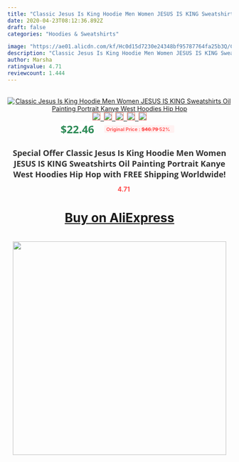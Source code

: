 ```yaml
---
title: "Classic Jesus Is King Hoodie Men Women JESUS IS KING Sweatshirts Oil Painting Portrait Kanye West Hoodies Hip Hop"
date: 2020-04-23T08:12:36.892Z
draft: false
categories: "Hoodies & Sweatshirts"

image: "https://ae01.alicdn.com/kf/Hc0d15d7230e24348bf95787764fa25b3Q/Classic-Jesus-Is-King-Hoodie-Men-Women-JESUS-IS-KING-Sweatshirts-Oil-Painting-Portrait-Kanye-West.jpg"
description: "Classic Jesus Is King Hoodie Men Women JESUS IS KING Sweatshirts Oil Painting Portrait Kanye West Hoodies Hip Hop"
author: Marsha
ratingvalue: 4.71
reviewcount: 1.444
---
```

<br>
<div style="text-align: center;">
<a href="https://s.click.aliexpress.com/e/_AbTNaN" target="_blank" rel="nofollow noopener noreferrer"><img alt="Classic Jesus Is King Hoodie Men Women JESUS IS KING Sweatshirts Oil Painting Portrait Kanye West Hoodies Hip Hop" class="magnifier-image" src="https://ae01.alicdn.com/kf/Hc0d15d7230e24348bf95787764fa25b3Q/Classic-Jesus-Is-King-Hoodie-Men-Women-JESUS-IS-KING-Sweatshirts-Oil-Painting-Portrait-Kanye-West.jpg_640x640.jpg">
<br>
<img style="border:1px solid salmon" src="https://ae01.alicdn.com/kf/Hc0d15d7230e24348bf95787764fa25b3Q/Classic-Jesus-Is-King-Hoodie-Men-Women-JESUS-IS-KING-Sweatshirts-Oil-Painting-Portrait-Kanye-West.jpg_120x120.jpg">&nbsp;&nbsp;<img style="border:1px solid salmon" src="https://ae01.alicdn.com/kf/Hf19e440314184726a2a7179e4b84854fx/Classic-Jesus-Is-King-Hoodie-Men-Women-JESUS-IS-KING-Sweatshirts-Oil-Painting-Portrait-Kanye-West.jpg_120x120.jpg">&nbsp;&nbsp;<img style="border:1px solid salmon" src="https://ae01.alicdn.com/kf/H0dd7bafce80a4551bc2956022fa437faz/Classic-Jesus-Is-King-Hoodie-Men-Women-JESUS-IS-KING-Sweatshirts-Oil-Painting-Portrait-Kanye-West.jpg_120x120.jpg">&nbsp;&nbsp;<img style="border:1px solid salmon" src="https://ae01.alicdn.com/kf/H591bc5e011324918aa883fcfe9161911Y/Classic-Jesus-Is-King-Hoodie-Men-Women-JESUS-IS-KING-Sweatshirts-Oil-Painting-Portrait-Kanye-West.jpg_120x120.jpg">&nbsp;&nbsp;<img style="border:1px solid salmon" src="https://ae01.alicdn.com/kf/Hd2c1090c88ee41bfba013a4d6a79bd7ec/Classic-Jesus-Is-King-Hoodie-Men-Women-JESUS-IS-KING-Sweatshirts-Oil-Painting-Portrait-Kanye-West.jpg_120x120.jpg"></a></div><br0>
<div style="text-align: center;"><span style="background-color: white; border: 0px; box-sizing: border-box; color: seagreen; display: inline-block; font-family: &quot;open sans&quot; , &quot;arial&quot; , &quot;helvetica&quot; , sans-serif , &quot;heiti&quot;; font-size: 24px; font-stretch: inherit; font-weight: 700; line-height: inherit; margin: 0px 10px 0px 0px; padding: 0px; vertical-align: middle;">$22.46 </span>
<span style="background: rgb(255 , 241 , 241); border-radius: 3px; border: 0px; box-sizing: border-box; color: #ff4747; display: inline-block; font-family: inherit; font-size: 12px; font-stretch: inherit; font-style: inherit; font-variant: inherit; font-weight: 600; line-height: inherit; margin: 0px; padding: 2px 5px; transform: scale(0.9); vertical-align: middle;">Original Price : <b style="text-decoration: line-through;">$46.79 </b> 52%&nbsp;&nbsp;</span></div>
<h1 style="color: #333333; display: inline-block; font-family: &quot;open sans&quot; , &quot;arial&quot; , &quot;helvetica&quot; , sans-serif , &quot;heiti&quot;; font-size: 18px; font-stretch: inherit; font-weight: 700; text-align: center;">Special Offer Classic Jesus Is King Hoodie Men Women JESUS IS KING Sweatshirts Oil Painting Portrait Kanye West Hoodies Hip Hop with FREE Shipping Worldwide!</h1>
<div style="color: #ff4747; text-align: center;">
<img src="https://4.bp.blogspot.com/-M0ZcTcb-5uY/XleCXlxnR4I/AAAAAAAAAEc/OrjgMkXV1oMQFaCRZj5HQwOCBcu3w1FegCPcBGAYYCw/s1600/star.png" style="height: 15px;">&nbsp;<b>4.71</b></div>
<div class="button_cont" align="center"><a class="buynow_a" href="https://s.click.aliexpress.com/e/_AbTNaN" target="_blank" rel="nofollow noopener noreferrer"><H1>Buy on AliExpress</H1></a></div><br>
<div class="separator" style="clear: both; text-align: center;">
<img src="https://lh3.googleusercontent.com/-pTy5HemUv9M/XlePHvY0dAI/AAAAAAAAAE4/0nX5iRUoIWY8eMW9Dpxeirr157OZliDIgCLcBGAsYHQ/s1600/badge.gif" width="480">
</div>
